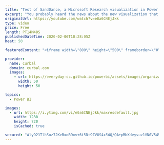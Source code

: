 ```yaml
---
title: "Test of SandDance, a Microsoft Research visualization in Power BI"
excerpt: "You probably heard the news about the new visualization that Microsoft Research release a few days ago. In this video I just give it a go and show you some of the features and questions I have.  If you prefer to read about it, check out my review on the Power BI Community: http://community.powerbi.com/t5/Community-Blog/SandDance-my-first-impressions-and-test/ba-p/30479"
originalUrl: https://youtube.com/watch?v=e0a6CNEjJkk
type: video
price: Free
length: PT14M48S
publishedDateTime: 2020-02-06T10:28:05Z
heat: 50

featuredContent: "<iframe width=\"800\" height=\"500\" frameborder=\"0\" src=\"https://www.youtube.com/embed/e0a6CNEjJkk\" allow=\"accelerometer; autoplay; encrypted-media; gyroscope; picture-in-picture\" allowfullscreen></iframe>"

provider:
  name: Curbal
  domain: curbal.com
  images:
    - url: https://everyday-cc.github.io/powerbi/assets/images/organizations/curbal.com-50x50.jpg
      width: 50
      height: 50

topics:
  - Power BI

images:
  - url: https://i.ytimg.com/vi/e0a6CNEjJkk/maxresdefault.jpg
    width: 1280
    height: 720
    isCached: true

secured: "Aly921TlhSoz72KeBxoR9xv+6t5Dt9ZVUS4x3WQ/QA+pMbXdvyvuz1VN0V545ucc74RfpHKR2cUkZxzogdGwc5lZmC5OPKXOza3++BBXZKxUenT2yMGa15urfqPpDCwulIfNC2r6XW6G0LnmgGp7ILxwAjfmMiJwi223UgFHeWQiO60nMPte9v0vofpGExYEZ3zJ81fpWCYZr7yQ4nuHaqxUzlZ0jCztv75gi65D+5LBoRataat2mzZlAJ5JSD+0t5vkQIhDU1ojYym18OJfOs75dD2QbbVHAnlP6GrQO6A4kkBzxZJXmVdJyT0TSa2WqNToXSpGzbAFv09VfX7T6i08YBeSqdNcTJ2JSoT2Fs0sCVdYvuVhAzsoDplDz5gb0zepGPhOSVA83Q8m8PTPkJg6RNs38fmsTI+k0fZA3yA=;MUHtbap+SlTfojsh6fg0xg=="
---
```


